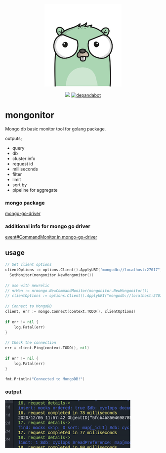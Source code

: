 <p align="center"><img src="https://github.com/cemkiy/mongonitor/blob/main/gopher.png" width="250"></p>
<p align="center">
  <a href="https://github.com/cemkiy/mongonitor/actions"><img src="https://github.com/cemkiy/mongonitor/workflows/Go/badge.svg?branch=main"></a>
  <a href=""><img src="https://badgen.net/dependabot/cemkiy/mongonitor?icon=dependabot" alt="depandabot"></a>
</p>

# mongonitor
Mongo db basic monitor tool for golang package.

outputs;

- query
- db
- cluster info
- request id
- milliseconds
- filter
- limit
- sort by
- pipeline for aggregate

### mongo package
[mongo-go-driver](https://github.com/mongodb/mongo-go-driver)

### additional info for mongo go driver
[event#CommandMonitor in mongo-go-driver](https://pkg.go.dev/go.mongodb.org/mongo-driver@v1.4.4/event#CommandMonitor)

## usage
```go
// Set client options
clientOptions := options.Client().ApplyURI("mongodb://localhost:27017").
  SetMonitor(mongonitor.NewMongonitor())

// use with newrelic
// nrMon := nrmongo.NewCommandMonitor(mongonitor.NewMongonitor())
// clientOptions := options.Client().ApplyURI("mongodb://localhost:27017").SetMonitor(nrMon)

// Connect to MongoDB
client, err := mongo.Connect(context.TODO(), clientOptions)

if err != nil {
    log.Fatal(err)
}

// Check the connection
err = client.Ping(context.TODO(), nil)

if err != nil {
    log.Fatal(err)
}

fmt.Println("Connected to MongoDB!")
```

### output
<a href="url"><img src="https://raw.githubusercontent.com/cemkiy/mongonitor/main/mongonitor.png"></a>
